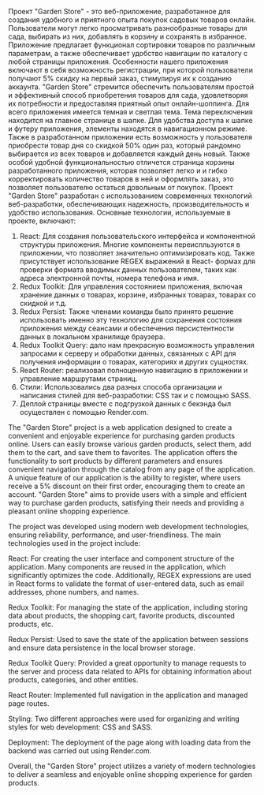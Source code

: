Проект "Garden Store" - это веб-приложение, разработанное для создания удобного и приятного опыта покупок садовых товаров онлайн. Пользователи могут легко просматривать разнообразные товары для сада, выбирать из них, добавлять в корзину и сохранять в избранное. 
Приложение предлагает функционал сортировки товаров по различным параметрам, а также обеспечивает удобство навигации по каталогу с любой страницы приложения. Особенности нашего приложения включают в себя возможность регистрации, при которой пользователи получают 5% скидку на первый заказ, стимулируя их к созданию аккаунта. "Garden Store" стремится обеспечить пользователям простой и эффективный способ приобретения товаров для сада, удовлетворяя их потребности и предоставляя приятный опыт онлайн-шоппинга.
Для всего приложения имеется темная и светлая тема. Тема переключения находится на главное странице в шапке. Для удобства доступа к шапке и футеру приложения, элементы находятся в навигационном режиме. Также в разработанном приложении есть возможность у пользователя приобрести товар дня со скидкой 50% один раз, который рандомно выбирается из всех товаров и добавляется каждый день новый. 
Также особой удобной функциональностью отличется страница корзины разработанного приложения, которая позволяет легко и и гибко корректировать количество товаров в ней и оформлять заказ, это позволяет пользователю остаться довольным от покупок.
Проект "Garden Store" разработан с использованием современных технологий веб-разработки, обеспечивающих надежность, производительность и удобство использования. Основные технологии, используемые в проекте, включают:
1.	React: Для создания пользовательского интерфейса и компонентной структуры приложения. Многие компоненты переиспльзуются в приложении, что позволяет значительно оптимизировать код. Также присутствует использование REGEX выражений в React- формах для проверки формата вводимых данных пользователем, таких как адреса электронной почты, номера телефона и имя.
2.	Redux Toolkit: Для управления состоянием приложения, включая хранение данных о товарах, корзине, избранных товарах, товарах со скидкой и т.д.
3.	Redux Persist: Также членами команды было принято решение использовать именно эту технологию для сохранения состояния приложения между сеансами и обеспечения персистентности данных в локальном хранилище браузера.
4.	Redux Toolkit Query: дало нам прекрасную возможность  управления запросами к серверу и обработки данных, связанных с API для получения информации о товарах, категориях и других сущностях.
5.	React Router: реализовал полноценную навигацию в приложении и управление маршрутами страниц.
6.	Стили: Использовались два разных способа организации и написания стилей для веб-разработки:  CSS так и с помощью SASS. 
7.	Деплой страницы вместе с подгрузкой данных с бекэнда был осуществлен с помощью Render.com.
  

The "Garden Store" project is a web application designed to create a convenient and enjoyable experience for purchasing garden products online. Users can easily browse various garden products, select them, add them to the cart, and save them to favorites. The application offers the functionality to sort products by different parameters and ensures convenient navigation through the catalog from any page of the application. A unique feature of our application is the ability to register, where users receive a 5% discount on their first order, encouraging them to create an account. "Garden Store" aims to provide users with a simple and efficient way to purchase garden products, satisfying their needs and providing a pleasant online shopping experience.

The project was developed using modern web development technologies, ensuring reliability, performance, and user-friendliness. The main technologies used in the project include:

React: For creating the user interface and component structure of the application. Many components are reused in the application, which significantly optimizes the code. Additionally, REGEX expressions are used in React forms to validate the format of user-entered data, such as email addresses, phone numbers, and names.

Redux Toolkit: For managing the state of the application, including storing data about products, the shopping cart, favorite products, discounted products, etc.

Redux Persist: Used to save the state of the application between sessions and ensure data persistence in the local browser storage.

Redux Toolkit Query: Provided a great opportunity to manage requests to the server and process data related to APIs for obtaining information about products, categories, and other entities.

React Router: Implemented full navigation in the application and managed page routes.

Styling: Two different approaches were used for organizing and writing styles for web development: CSS and SASS.

Deployment: The deployment of the page along with loading data from the backend was carried out using Render.com.

Overall, the "Garden Store" project utilizes a variety of modern technologies to deliver a seamless and enjoyable online shopping experience for garden products.
